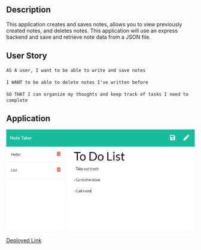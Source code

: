 ## Description

This application creates and saves notes, allows you to view previously created notes, and deletes notes. This application will use an express backend and save and retrieve note data from a JSON file.

## User Story

```
AS A user, I want to be able to write and save notes

I WANT to be able to delete notes I've written before

SO THAT I can organize my thoughts and keep track of tasks I need to complete
```

## Application

![Example notes](Develop/public/assets/notes.PNG)

[Deployed Link](https://morning-dusk-54935.herokuapp.com/)
